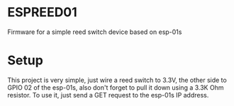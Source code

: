 # ESPREED01
Firmware for a simple reed switch device based on esp-01s

# Setup
This project is very simple, just wire a reed switch to 3.3V, the other side to GPIO 02 of the esp-01s,
also don't forget to pull it down using a 3.3K Ohm resistor. To use it, just send a GET request to the esp-01s IP address.
